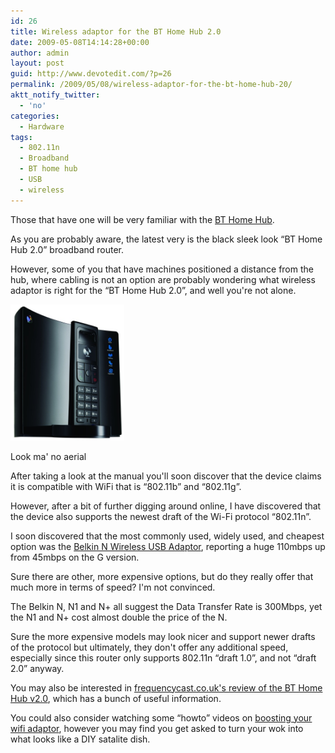```yaml
---
id: 26
title: Wireless adaptor for the BT Home Hub 2.0
date: 2009-05-08T14:14:28+00:00
author: admin
layout: post
guid: http://www.devotedit.com/?p=26
permalink: /2009/05/08/wireless-adaptor-for-the-bt-home-hub-20/
aktt_notify_twitter:
  - 'no'
categories:
  - Hardware
tags:
  - 802.11n
  - Broadband
  - BT home hub
  - USB
  - wireless
---
```

Those that have one will be very familiar with the [BT Home Hub](http://en.wikipedia.org/wiki/BT_Home_Hub).

As you are probably aware, the latest very is the black sleek look &#8220;BT Home Hub 2.0&#8221; broadband router.

However, some of you that have machines positioned a distance from the hub, where cabling is not an option are probably wondering what wireless adaptor is right for the &#8220;BT Home Hub 2.0&#8221;, and well you're not alone.

<!--more-->

<div id="attachment_25" style="width: 192px" class="wp-caption alignleft">
  <img class="size-full wp-image-25" title="BT Home Hub 2.0" src="/upload/2009/05/homehub.jpg" alt="homehub" width="182" height="218" />
  
  <p class="wp-caption-text">
    Look ma' no aerial
  </p>
</div>

After taking a look at the manual you'll soon discover that the device claims it is compatible with WiFi that is &#8220;802.11b&#8221; and &#8220;802.11g&#8221;.

However, after a bit of further digging around online, I have discovered that the device also supports the newest draft of the Wi-Fi protocol &#8220;802.11n&#8221;.

I soon discovered that the most commonly used, widely used, and cheapest option was the [Belkin N Wireless USB Adaptor](http://clkuk.tradedoubler.com/click?p(50662)a(1634641)g(16472718)url(http://www.dabs.com/productview.aspx?Quicklinx=4PRDWS)), reporting a huge 110mbps up from 45mbps on the G version.

Sure there are other, more expensive options, but do they really offer that much more in terms of speed? I'm not convinced.

The Belkin N, N1 and N+ all suggest the Data Transfer Rate is 300Mbps, yet the N1 and N+ cost almost double the price of the N.

Sure the more expensive models may look nicer and support newer drafts of the protocol but ultimately, they don't offer any additional speed, especially since this router only supports 802.11n &#8220;draft 1.0&#8221;, and not &#8220;draft 2.0&#8221; anyway.

You may also be interested in [frequencycast.co.uk's review of the BT Home Hub v2.0](http://www.frequencycast.co.uk/homehub2.html), which has a bunch of useful information.

You could also consider watching some &#8220;howto&#8221; videos on [boosting your wifi adaptor](http://www.wonderhowto.com/how-to-wi-fi-booster-for-belkin-n-wireless-usb-adapter/), however you may find you get asked to turn your wok into what looks like a DIY satalite dish.